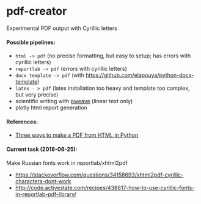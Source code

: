 # pdf-creator
Experimental PDF output with Cyrillic letters

#### Possible pipelines:
 - `html -> pdf` (no precise formatting, but easy to setup; has errors with cyrillic letters)  
 - `reportlab -> pdf` (errors with cyrillic letters) 
 - `docx template -> pdf` (with <https://github.com/elapouya/python-docx-template>)
 - `latex - > pdf` (latex installation too heavy and template too complex, but very precise)
 - scientific writing with [pweave](mpastell.com/pweave/) (linear text only)
 - plotly html report generation 
    
#### References:
 - [Three ways to make a PDF from HTML in Python](https://gist.github.com/philfreo/44e2e26a65820497db234d0c66ed58ae)

#### Current task (2018-06-25):

Make Russian fonts work in reportlab/xhtml2pdf

  - https://stackoverflow.com/questions/34158693/xhtml2pdf-cyrillic-characters-dont-work
  - http://code.activestate.com/recipes/438817-how-to-use-cyrillic-fonts-in-reportlab-pdf-library/    
    


